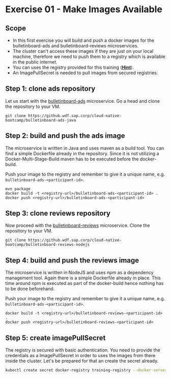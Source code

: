 # Exercise 01 - Make Images Available

## Scope
- In this first exercise you will build and push a docker images for the bulletinboard-ads and bulletinboard-reviews microservices.
- The cluster can't access these images if they are just on your local machine, therefore we need to push them to a registry which is available in the public internet.
- You can uses the registry provided for this training ([**Hint**](/docker/Exercise%203%20-%20Images%20and%20Dockerfiles.md#step-8-push-the-image-to-a-registry)).
- An ImagePullSecret is needed to pull images from secured registries.

## Step 1: clone ads repository

Let us start with the [bulletinboard-ads](https://github.wdf.sap.corp/cloud-native-bootcamp/bulletinboard-ads-java) microservice. Go a head and clone the repository to your VM.

```SHELL
git clone https://github.wdf.sap.corp/cloud-native-bootcamp/bulletinboard-ads-java
```

## Step 2: build and push the ads image

The microservice is written in Java and uses maven as a build tool. You can find a simple Dockerfile already in the repository. Since it is not utilizing a Docker-Multi-Stage-Build maven has to be executed before the docker-build.

Push your image to the registry and remember to give it a unique name, e.g. `bulletinboard-ads-<participant-id>`.

```SHELL
mvn package
docker build -t <registry-url>/bulletinboard-ads-<participant-id> .
docker push <registry-url>/bulletinboard-ads-<participant-id>
```

## Step 3: clone reviews repository

Now proceed with the [bulletinboard-reviews](https://github.wdf.sap.corp/cloud-native-bootcamp/bulletinboard-reviews-nodejs) microservice. Clone the repository to your VM.

```SHELL
git clone https://github.wdf.sap.corp/cloud-native-bootcamp/bulletinboard-reviews-nodejs
```

## Step 4: build and push the reviews image

The microservice is written in NodeJS and uses npm as a dependency management tool. Again there is a simple Dockerfile already in place. This time around npm is executed as part of the docker-build hence nothing has to be done beforehand.

Push your image to the registry and remember to give it a unique name, e.g. `bulletinboard-ads-<participant-id>`.

```SHELL
docker build -t <registry-url>/bulletinboard-reviews-<participant-id> .
docker push <registry-url>/bulletinboard-reviews-<participant-id>
```

## Step 5: create imagePullSecret

The registry is secured with basic authentication. You need to provide the credentials as a ImagePullSecret in order to uses the images from there inside the cluster.
Let's be prepared for that an create the secret already.

```bash
kubectl create secret docker-registry training-registry --docker-server=<registry-url> --docker-username=<registry-username> --docker-password=<registry-password>
```

